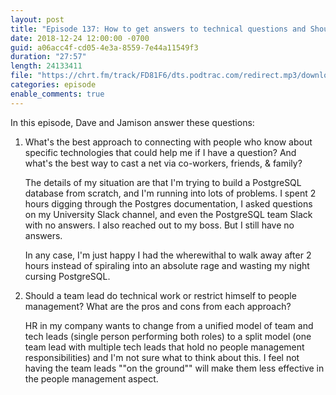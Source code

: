 ```yaml
---
layout: post
title: "Episode 137: How to get answers to technical questions and Should managers also be technical"
date: 2018-12-24 12:00:00 -0700
guid: a06acc4f-cd05-4e3a-8559-7e44a11549f3
duration: "27:57"
length: 24133411
file: "https://chrt.fm/track/FD81F6/dts.podtrac.com/redirect.mp3/download.softskills.audio/sse-137.mp3"
categories: episode
enable_comments: true
---
```


In this episode, Dave and Jamison answer these questions:

1. What's the best approach to connecting with people who know about specific technologies that could help me if I have a question? And what's the best way to cast a net via co-workers, friends, & family?
   
   The details of my situation are that I'm trying to build a PostgreSQL database from scratch, and I'm running into lots of problems. I spent 2 hours digging through the Postgres documentation, I asked questions on my University Slack channel, and even the PostgreSQL team Slack with no answers. I also reached out to my boss. But I still have no answers.
   
   In any case, I'm just happy I had the wherewithal to walk away after 2 hours instead of spiraling into an absolute rage and wasting my night cursing PostgreSQL.


2. Should a team lead do technical work or restrict himself to people management? What are the pros and cons from each approach?
   
   HR in my company wants to change from a unified model of team and tech leads (single person performing both roles) to a split model (one team lead with multiple tech leads that hold no people management responsibilities) and I'm not sure what to think about this. I feel not having the team leads ""on the ground"" will make them less effective in the people management aspect.
